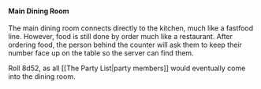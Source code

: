 #### Main Dining Room

The main dining room connects directly to the kitchen, much like a fastfood line. However, food is still done by order much like a restaurant. After ordering food, the person behind the counter will ask them to keep their number face up on the table so the server can find them. 

Roll 8d52, as all [[The Party List|party members]] would eventually come into the dining room.
